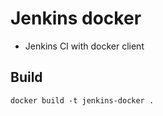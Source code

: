 # Jenkins docker
* Jenkins CI with docker client

## Build
```
docker build -t jenkins-docker .
```
